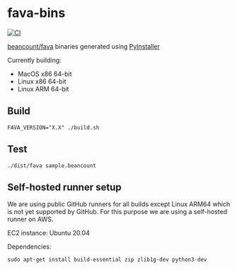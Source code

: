 # fava-bins

[![CI](https://github.com/boronine/fava-bins/actions/workflows/ci.yml/badge.svg)](https://github.com/boronine/fava-bins/actions/workflows/ci.yml)

[beancount/fava](https://github.com/beancount/fava) binaries generated using [PyInstaller](https://www.pyinstaller.org/)

Currently building:

- MacOS x86 64-bit
- Linux x86 64-bit
- Linux ARM 64-bit

## Build

```
FAVA_VERSION="X.X" ./build.sh
```

## Test

```
./dist/fava sample.beancount
```

## Self-hosted runner setup

We are using public GitHub runners for all builds except Linux ARM64 which is not yet supported by GitHub. For this
purpose we are using a self-hosted runner on AWS.

EC2 instance: Ubuntu 20.04

Dependencies:

```
sudo apt-get install build-essential zip zlib1g-dev python3-dev
```
